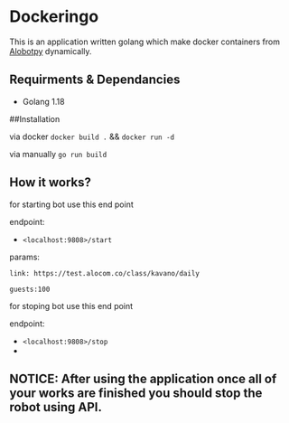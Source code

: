 # Dockeringo

This is an application written golang which make docker containers from [Alobotpy](http://gitlab.kavano.org/backend-phyton/alobotpy) dynamically.

## Requirments & Dependancies

-   Golang 1.18



##Installation 

via docker `docker build .` && `docker run -d`


via manually `go run build`


## How it works?

for starting bot use this end point 


endpoint: 

 - `<localhost:9808>/start `

params:
```
link: https://test.alocom.co/class/kavano/daily

guests:100
```

for stoping bot use this end point 


endpoint: 

 - `<localhost:9808>/stop `
 - 
 
 
## NOTICE: After using the application once all of your works are finished you should stop the robot using API.

